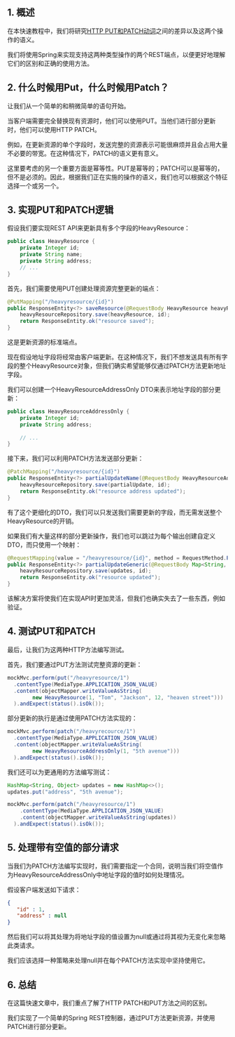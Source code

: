 ## 1. 概述

在本快速教程中，我们将研究[HTTP PUT和PATCH动词](https://www.baeldung.com/cs/http-put-vs-patch)之间的差异以及这两个操作的语义。

我们将使用Spring来实现支持这两种类型操作的两个REST端点，以便更好地理解它们的区别和正确的使用方法。

## 2. 什么时候用Put，什么时候用Patch？

让我们从一个简单的和稍微简单的语句开始。

当客户端需要完全替换现有资源时，他们可以使用PUT。当他们进行部分更新时，他们可以使用HTTP PATCH。

例如，在更新资源的单个字段时，发送完整的资源表示可能很麻烦并且会占用大量不必要的带宽。在这种情况下，PATCH的语义更有意义。

这里要考虑的另一个重要方面是幂等性。PUT是幂等的；PATCH可以是幂等的，但不是必须的。因此，根据我们正在实施的操作的语义，我们也可以根据这个特征选择一个或另一个。

## 3. 实现PUT和PATCH逻辑

假设我们要实现REST API来更新具有多个字段的HeavyResource：

```java
public class HeavyResource {
    private Integer id;
    private String name;
    private String address;
    // ...
}
```

首先，我们需要使用PUT创建处理资源完整更新的端点：

```java
@PutMapping("/heavyresource/{id}")
public ResponseEntity<?> saveResource(@RequestBody HeavyResource heavyResource, @PathVariable("id") String id) {
    heavyResourceRepository.save(heavyResource, id);
    return ResponseEntity.ok("resource saved");
}
```

这是更新资源的标准端点。

现在假设地址字段将经常由客户端更新。在这种情况下，我们不想发送具有所有字段的整个HeavyResource对象，但我们确实希望能够仅通过PATCH方法更新地址字段。

我们可以创建一个HeavyResourceAddressOnly DTO来表示地址字段的部分更新：

```java
public class HeavyResourceAddressOnly {
    private Integer id;
    private String address;
    
    // ...
}
```

接下来，我们可以利用PATCH方法发送部分更新：

```java
@PatchMapping("/heavyresource/{id}")
public ResponseEntity<?> partialUpdateName(@RequestBody HeavyResourceAddressOnly partialUpdate, @PathVariable("id") String id) {
    heavyResourceRepository.save(partialUpdate, id);
    return ResponseEntity.ok("resource address updated");
}
```

有了这个更细化的DTO，我们可以只发送我们需要更新的字段，而无需发送整个HeavyResource的开销。

如果我们有大量这样的部分更新操作，我们也可以跳过为每个输出创建自定义DTO，而只使用一个映射：

```java
@RequestMapping(value = "/heavyresource/{id}", method = RequestMethod.PATCH, consumes = MediaType.APPLICATION_JSON_VALUE)
public ResponseEntity<?> partialUpdateGeneric(@RequestBody Map<String, Object> updates, @PathVariable("id") String id) {
    heavyResourceRepository.save(updates, id);
    return ResponseEntity.ok("resource updated");
}
```

该解决方案将使我们在实现API时更加灵活，但我们也确实失去了一些东西，例如验证。

## 4. 测试PUT和PATCH

最后，让我们为这两种HTTP方法编写测试。

首先，我们要通过PUT方法测试完整资源的更新：

```java
mockMvc.perform(put("/heavyresource/1")
  .contentType(MediaType.APPLICATION_JSON_VALUE)
  .content(objectMapper.writeValueAsString(
        new HeavyResource(1, "Tom", "Jackson", 12, "heaven street")))
  ).andExpect(status().isOk());
```

部分更新的执行是通过使用PATCH方法实现的：

```java
mockMvc.perform(patch("/heavyrecource/1")
  .contentType(MediaType.APPLICATION_JSON_VALUE)
  .content(objectMapper.writeValueAsString(
        new HeavyResourceAddressOnly(1, "5th avenue")))
  ).andExpect(status().isOk());
```

我们还可以为更通用的方法编写测试：

```java
HashMap<String, Object> updates = new HashMap<>();
updates.put("address", "5th avenue");

mockMvc.perform(patch("/heavyresource/1")
    .contentType(MediaType.APPLICATION_JSON_VALUE)
    .content(objectMapper.writeValueAsString(updates))
  ).andExpect(status().isOk());
```

## 5. 处理带有空值的部分请求

当我们为PATCH方法编写实现时，我们需要指定一个合同，说明当我们将空值作为HeavyResourceAddressOnly中地址字段的值时如何处理情况。

假设客户端发送如下请求：

```json
{
   "id" : 1,
   "address" : null
}
```

然后我们可以将其处理为将地址字段的值设置为null或通过将其视为无变化来忽略此类请求。

我们应该选择一种策略来处理null并在每个PATCH方法实现中坚持使用它。

## 6. 总结

在这篇快速文章中，我们重点了解了HTTP PATCH和PUT方法之间的区别。

我们实现了一个简单的Spring REST控制器，通过PUT方法更新资源，并使用PATCH进行部分更新。